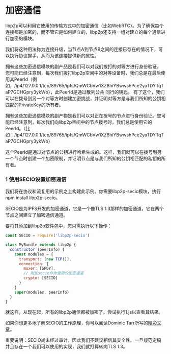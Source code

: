 # 加密通信

libp2p可以利用它使用的传输方式中的加密通信（比如WebRTC）。为了确保每个连接都是加密的，而不管它是如何建立的，libp2p还支持一组对建立的每个通信进行加密的模块。

我们将这种用法称为连接升级，当节点A到节点B之间的连接已存在的情况下，可以执行协议握手，从而为该连接提供新的属性。

拥有这些加密通信模块的副产品是我们可以对我们拨打的对等方进行身份验证。 您可能已经注意到，每次我们拨打libp2p空间中的对等设备时，我们总是在最后使用其PeerId（例如，/ip4/127.0.0.1/tcp/89765/ipfs/QmWCbVw1XZ8hiYBwwshPce2yaTDYTqTaP7GCHGpry3ykWb），此PeerId是通过散列公共 同行的钥匙。 有了这个，我们可以在拨号到另一个对等方时创建加密挑战，并证明对等方是与我们所知的公钥相匹配的PrivateKey的所有者。



拥有这些加密通信模块的副产物是我们可以对正在拨号的节点进行身份验证。您可能已经注意到，每次我们向libp2p空间中的节点拨号时，我们总是使用它的PeerId。（比如：/ip4/127.0.0.1/tcp/89765/ipfs/QmWCbVw1XZ8hiYBwwshPce2yaTDYTqTaP7GCHGpry3ykWb）

这个PeerId是通过对节点的公钥进行哈希生成的。这样，我们就可以在拨号到另一个节点时创建一个加密限制，并证明节点是与我们所知的公钥相匹配的私钥的所有者。



### 1 使用SECIO设置加密通信

我们将在协议和流复用的示例之上构建此示例。你需要libp2p-secio模块，执行npm install libp2p-secio。

SECIO是为IPFS开发的加密通道，它是一个像TLS 1.3那样的加密通道，它在两个节点之间建立了加密通信通道。

要将其添加到libp2p软件包中，您只需执行以下操作：

``` js
const SECIO = require('libp2p-secio')

class MyBundle extends libp2p {
  constructor (peerInfo) {
    const modules = {
      transport: [new TCP()],
      connection: {
        muxer: [SPDY],
        // 附加secio作为使用的加密通道
        crypto: [SECIO]
      }
    }
    super(modules, peerInfo)
  }
}
```

就这样，从现在起，所有的libp2p通信都被加密了。尝试执行1.js以查看其结果。

如果你想更多地了解SECIO的工作原理，你可以阅读Dominic Tarr所写的[精彩文章](https://github.com/auditdrivencrypto/secure-channel/blob/master/prior-art.md#ipfss-secure-channel)。

重要说明：SECIO尚未经过审计，因此我们不建议相信其安全性。一旦规范定稿并且存在一个我们可以使用的实现，我们就打算转向TLS 1.3。